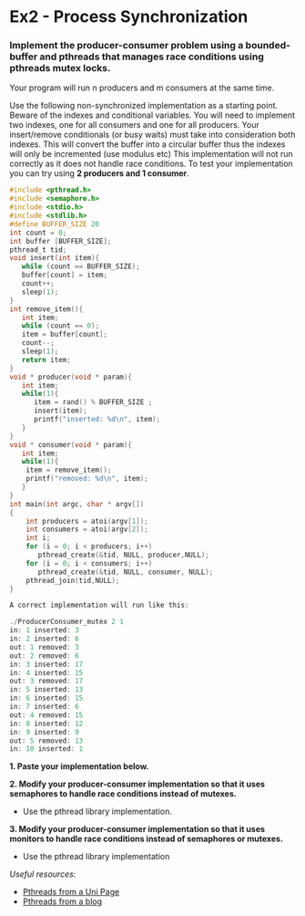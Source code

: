 # Ex2 - Process Synchronization

### Implement the producer-consumer problem using a bounded-buffer and pthreads that manages race conditions using pthreads mutex locks.

Your program will run n producers and m consumers at the same time.

Use the following non-synchronized implementation as a starting point. Beware of the indexes and conditional variables. You will need to implement two indexes, one for all consumers and one for all producers. Your insert/remove conditionals (or busy waits) must take into consideration both indexes. This will convert the buffer into a circular buffer thus the indexes will only be incremented (use modulus etc) This implementation will not run correctly as it does not handle race conditions. To test your implementation you can try using **2 producers and 1 consumer**.


```c
#include <pthread.h>
#include <semaphore.h>
#include <stdio.h>
#include <stdlib.h>
#define BUFFER_SIZE 20
int count = 0;
int buffer [BUFFER_SIZE];
pthread_t tid;
void insert(int item){
   while (count == BUFFER_SIZE);
   buffer[count] = item;
   count++;
   sleep(1); 
}
int remove_item(){
   int item;
   while (count == 0);
   item = buffer[count];
   count--;
   sleep(1); 
   return item;
}
void * producer(void * param){
   int item;
   while(1){
      item = rand() % BUFFER_SIZE ;
      insert(item);
      printf("inserted: %d\n", item);
   }
}
void * consumer(void * param){
   int item;
   while(1){
   	item = remove_item();
   	printf("removed: %d\n", item);
   }
}
int main(int argc, char * argv[])
{
    int producers = atoi(argv[1]);
    int consumers = atoi(argv[2]);
    int i;
    for (i = 0; i < producers; i++)
       pthread_create(&tid, NULL, producer,NULL);
    for (i = 0; i < consumers; i++)
       pthread_create(&tid, NULL, consumer, NULL); 
    pthread_join(tid,NULL);
}

A correct implementation will run like this:

./ProducerConsumer_mutex 2 1
in: 1 inserted: 3
in: 2 inserted: 6
out: 1 removed: 3
out: 2 removed: 6
in: 3 inserted: 17
in: 4 inserted: 15
out: 3 removed: 17
in: 5 inserted: 13
in: 6 inserted: 15
in: 7 inserted: 6
out: 4 removed: 15
in: 8 inserted: 12
in: 9 inserted: 9
out: 5 removed: 13
in: 10 inserted: 1
```

**1. Paste your implementation below.**



**2. Modify your producer-consumer implementation so that it uses semaphores to handle race conditions instead of mutexes.**
- Use the pthread library implementation.



**3. Modify your producer-consumer implementation so that it uses monitors to handle race conditions instead of semaphores or mutexes.**    
- Use the pthread library implementation

*Useful resources*: 
- [Pthreads from a Uni Page](https://www.cs.cmu.edu/afs/cs/academic/class/15492-f07/www/pthreads.html#SYNCHRONIZATION)
- [Pthreads from a blog](http://www.yolinux.com/TUTORIALS/LinuxTutorialPosixThreads.html)

